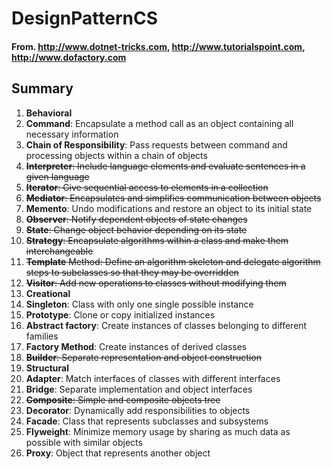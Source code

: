 # DesignPatternCS

#### From. http://www.dotnet-tricks.com, http://www.tutorialspoint.com, http://www.dofactory.com

## Summary
1. **Behavioral**
 1. **Command**: Encapsulate a method call as an object containing all necessary information
 2. **Chain of Responsibility**: Pass requests between command and processing objects within a chain of objects
 3. ~~**Interpreter**: Include language elements and evaluate sentences in a given language~~
 4. ~~**Iterator**: Give sequential access to elements in a collection~~
 5. ~~**Mediator**: Encapsulates and simplifies communication between objects~~
 6. **Memento**: Undo modifications and restore an object to its initial state
 7. ~~**Observer**: Notify dependent objects of state changes~~
 8. ~~**State**: Change object behavior depending on its state~~
 9. ~~**Strategy**: Encapsulate algorithms within a class and make them interchangeable~~
 10. ~~**Template** Method: Define an algorithm skeleton and delegate algorithm steps to subclasses so that they may be overridden~~
 11. ~~**Visitor**: Add new operations to classes without modifying them~~
2. **Creational**
 1. **Singleton**: Class with only one single possible instance
 2. **Prototype**: Clone or copy initialized instances
 3. **Abstract factory**: Create instances of classes belonging to different families
 4. **Factory Method**: Create instances of derived classes
 5. ~~**Builder**: Separate representation and object construction~~
3. **Structural**
 1. **Adapter**: Match interfaces of classes with different interfaces
 2. **Bridge**: Separate implementation and object interfaces
 3. ~~**Composite**: Simple and composite objects tree~~
 4. **Decorator**: Dynamically add responsibilities to objects
 5. **Facade**: Class that represents subclasses and subsystems
 6. **Flyweight**: Minimize memory usage by sharing as much data as possible with similar objects
 7. **Proxy**: Object that represents another object
